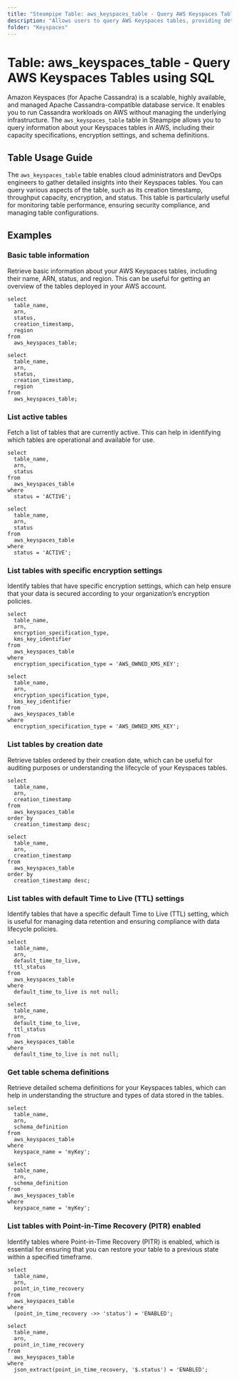 ```yaml
---
title: "Steampipe Table: aws_keyspaces_table - Query AWS Keyspaces Tables using SQL"
description: "Allows users to query AWS Keyspaces tables, providing detailed information on table configurations, throughput capacity, encryption, and more."
folder: "Keyspaces"
---
```


# Table: aws_keyspaces_table - Query AWS Keyspaces Tables using SQL

Amazon Keyspaces (for Apache Cassandra) is a scalable, highly available, and managed Apache Cassandra-compatible database service. It enables you to run Cassandra workloads on AWS without managing the underlying infrastructure. The `aws_keyspaces_table` table in Steampipe allows you to query information about your Keyspaces tables in AWS, including their capacity specifications, encryption settings, and schema definitions.

## Table Usage Guide

The `aws_keyspaces_table` table enables cloud administrators and DevOps engineers to gather detailed insights into their Keyspaces tables. You can query various aspects of the table, such as its creation timestamp, throughput capacity, encryption, and status. This table is particularly useful for monitoring table performance, ensuring security compliance, and managing table configurations.

## Examples

### Basic table information
Retrieve basic information about your AWS Keyspaces tables, including their name, ARN, status, and region. This can be useful for getting an overview of the tables deployed in your AWS account.

```sql+postgres
select
  table_name,
  arn,
  status,
  creation_timestamp,
  region
from
  aws_keyspaces_table;
```

```sql+sqlite
select
  table_name,
  arn,
  status,
  creation_timestamp,
  region
from
  aws_keyspaces_table;
```

### List active tables
Fetch a list of tables that are currently active. This can help in identifying which tables are operational and available for use.

```sql+postgres
select
  table_name,
  arn,
  status
from
  aws_keyspaces_table
where
  status = 'ACTIVE';
```

```sql+sqlite
select
  table_name,
  arn,
  status
from
  aws_keyspaces_table
where
  status = 'ACTIVE';
```

### List tables with specific encryption settings
Identify tables that have specific encryption settings, which can help ensure that your data is secured according to your organization’s encryption policies.

```sql+postgres
select
  table_name,
  arn,
  encryption_specification_type,
  kms_key_identifier
from
  aws_keyspaces_table
where
  encryption_specification_type = 'AWS_OWNED_KMS_KEY';
```

```sql+sqlite
select
  table_name,
  arn,
  encryption_specification_type,
  kms_key_identifier
from
  aws_keyspaces_table
where
  encryption_specification_type = 'AWS_OWNED_KMS_KEY';
```

### List tables by creation date
Retrieve tables ordered by their creation date, which can be useful for auditing purposes or understanding the lifecycle of your Keyspaces tables.

```sql+postgres
select
  table_name,
  arn,
  creation_timestamp
from
  aws_keyspaces_table
order by
  creation_timestamp desc;
```

```sql+sqlite
select
  table_name,
  arn,
  creation_timestamp
from
  aws_keyspaces_table
order by
  creation_timestamp desc;
```

### List tables with default Time to Live (TTL) settings
Identify tables that have a specific default Time to Live (TTL) setting, which is useful for managing data retention and ensuring compliance with data lifecycle policies.

```sql+postgres
select
  table_name,
  arn,
  default_time_to_live,
  ttl_status
from
  aws_keyspaces_table
where
  default_time_to_live is not null;
```

```sql+sqlite
select
  table_name,
  arn,
  default_time_to_live,
  ttl_status
from
  aws_keyspaces_table
where
  default_time_to_live is not null;
```

### Get table schema definitions
Retrieve detailed schema definitions for your Keyspaces tables, which can help in understanding the structure and types of data stored in the tables.

```sql+postgres
select
  table_name,
  arn,
  schema_definition
from
  aws_keyspaces_table
where
  keyspace_name = 'myKey';
```

```sql+sqlite
select
  table_name,
  arn,
  schema_definition
from
  aws_keyspaces_table
where
  keyspace_name = 'myKey';
```

### List tables with Point-in-Time Recovery (PITR) enabled
Identify tables where Point-in-Time Recovery (PITR) is enabled, which is essential for ensuring that you can restore your table to a previous state within a specified timeframe.

```sql+postgres
select
  table_name,
  arn,
  point_in_time_recovery
from
  aws_keyspaces_table
where
  (point_in_time_recovery ->> 'status') = 'ENABLED';
```

```sql+sqlite
select
  table_name,
  arn,
  point_in_time_recovery
from
  aws_keyspaces_table
where
  json_extract(point_in_time_recovery, '$.status') = 'ENABLED';
```